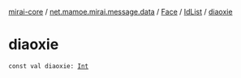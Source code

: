 [mirai-core](../../../index.md) / [net.mamoe.mirai.message.data](../../index.md) / [Face](../index.md) / [IdList](index.md) / [diaoxie](./diaoxie.md)

# diaoxie

`const val diaoxie: `[`Int`](https://kotlinlang.org/api/latest/jvm/stdlib/kotlin/-int/index.html)
